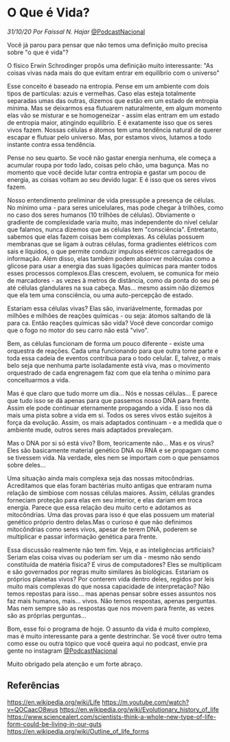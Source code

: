 <!-- 3Qx6JMxPBt6798iH53srOE -->
# O Que é Vida? 
*31/10/20* 
*Por Faissal N. Hajar* 
[@PodcastNacional](https://www.instagram.com/podcastnacional/)

Você já parou para pensar que não temos uma definição muito precisa sobre "o que é vida"?

O físico Erwin Schrodinger propôs uma definição muito interessante:
"As coisas vivas nada mais do que evitam entrar em equilíbrio com o universo"

Esse conceito é baseado na entropia. Pense em um ambiente com dois tipos de partículas: azuis e vermelhas. Caso elas esteja totalmente separadas umas das outras, dizemos que estão em um estado de entropia mínima. Mas se deixarmos esa flutuarem naturalmente, em algum momento elas vão se misturar e se homogeneizar - assim elas entram em um estado de entropia maior, atingindo equilíbrio. E é exatamente isso que os seres vivos fazem. Nossas células e átomos tem uma tendência natural de querer escapar e flutuar pelo universo. Mas, por estamos vivos, lutamos a todo instante contra essa tendência. 

Pense no seu quarto. Se você não gastar energia nenhuma, ele começa a acumular roupa por todo lado, coisas pelo chão, uma bagunça. Mas no momento que você decide lutar contra entropia e gastar um pocou de energia, as coisas voltam ao seu devido lugar. E é isso que os seres vivos fazem.

Nosso entendimento preliminar de vida pressupõe a presença de células. No mínimo uma - para seres unicelulares, mas pode chegar à trilhões, como no caso dos seres humanos (10 trilhões de células). Obviamente o gradiente de complexidade varia muito, mas independente do nível celular que falamos, nunca dizemos que as células tem "consciência". Entretanto, sabemos que elas fazem coisas bem complexas. As células possuem membranas que se ligam à outras células,
forma gradientes elétricos com sais e líquidos, o que permite conduzir impulsos elétricos carregados de informação. Além disso, elas também podem absorver moléculas como a glicose para usar a energia das suas ligações químicas para manter todos esses processos complexos.Elas crescem, evoluem, se comunica for meio de marcadores - as vezes à metros de distância, como da ponta do seu pé até células glandulares na sua cabeça. Mas... mesmo assim não dizemos que ela tem uma consciência, ou uma auto-percepção de estado.

Estariam essa células vivas? Elas são, invariávelmente, formadas por milhões e milhões de reações químicas - ou seja: átomos saltando de lá para ca. Então reações químicas são vida? Você deve concordar comigo que o fogo no motor do seu carro não está "vivo".

Bem, as células funcionam de forma um pouco diferente - existe uma orquestra de reações. Cada uma funcionando para que outra tome parte e toda essa cadeia de eventos contribua para o todo celular. E, talvez, o mais belo seja que nenhuma parte isoladamente está viva, mas o movimento orquestrado de cada engrenagem faz com que ela tenha o mínimo para conceituarmos a vida.

Mas é que claro que tudo morre um dia… Nós e nossas células… E parece que tudo isso se dá apenas para que passemos nosso DNA para frente. Assim ele pode continuar eternamente propagando a vida. E isso nos dá mais uma pista sobre a vida em si. Todos os seres vivos estão sujeitos à força da evolução. Assim, os mais adaptados continuam - e a medida que o ambiente mude, outros seres mais adaptados prevaleçam. 

Mas o DNA por si só está vivo? Bom, teoricamente não… Mas e os virus? Eles são basicamente material genético DNA ou RNA e se propagam como se tivessem vida. Na verdade, eles nem se importam com o que pensamos sobre deles… 

Uma situação ainda mais complexa seja das nossas mitocôndrias. Acreditamos que elas foram bactérias muito antigas que entraram numa relação de simbiose com nossas células maiores. Assim, células grandes forneciam proteção para elas em seu interior, e elas dariam em troca energia. Parece que essa relação deu muito certo e adotamos as mitocôndrias. Uma das provas para isso é que elas possuem um material genético próprio dentro delas.Mas o curioso é que não definimos mitocôndrias como seres vivos, apesar de terem DNA, poderem se multiplicar e passar informação genética para frente.

Essa discussão realmente não tem fim. Veja, e as inteligências artificiais? Seriam elas coisa vivas ou poderiam ser um dia - mesmo não sendo constituída de matéria física? E virus de computadores? Eles se multiplicam e são governados por regras muito similares às biológicas. Estariam os próprios planetas vivos? Por conterem vida dentro deles, regidos por leis muito mais complexas do que nossa capacidade de interpretação? Não temos repostas para isso… mas apenas pensar sobre esses assuntos nos faz mais humanos, mais… vivos. Não temos respostas, apenas perguntas. Mas nem sempre são as respostas que nos movem para frente, as vezes são as próprias perguntas…

Bom, esse foi o programa de hoje.
O assunto da vida é muito complexo, mas é muito interessante para a gente destrinchar. Se você tiver outro tema como esse ou outra tópico que você queira aqui no podcast, envie pra gente no instagram [@PodcastNacional](https://www.instagram.com/podcastnacional/)

Muito obrigado pela atenção e um forte abraço.

## Referências

<https://en.wikipedia.org/wiki/Life>
<https://m.youtube.com/watch?v=QOCaacO8wus>
<https://en.wikipedia.org/wiki/Evolutionary_history_of_life>
<https://www.sciencealert.com/scientists-think-a-whole-new-type-of-life-form-could-be-living-in-our-guts>
<https://en.wikipedia.org/wiki/Outline_of_life_forms>